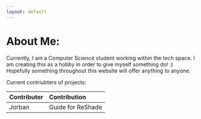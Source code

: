 ```yaml
---
layout: default
---
```


# About Me:

Currently, I am a Computer Science student working within the tech space.
I am creating this as a hobby in order to give myself something do! :)
Hopefully something throughout this website will offer anything to anyone.

Current contriubters of projects:

| Contributer  | Contribution      |
|:-------------|:------------------|
| Jorban       | Guide for ReShade |
